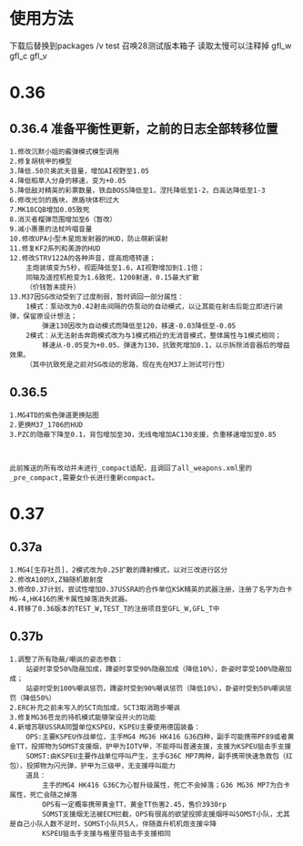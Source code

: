 # 使用方法
下载后替换到packages /v test 召唤28测试版本箱子 读取太慢可以注释掉 gfl_w gfl_c gfl_v

# 0.36

## 0.36.4	准备平衡性更新，之前的日志全部转移位置
	1.修改沉默小姐的霰弹模式模型调用
	2.修复胡桃甲的模型
	3.降低.50贝奥武夫音量，增加AI视野至1.05
	4.降低稻草人分身的移速，变为+0.05
	5.降低敌对精英的彩票数量，铁血BOSS降低至1，涅托降低至1-2，白高达降低至1-3
	6.修改光剑的盾块，原盾块体积过大
	7.MK18CQB增加0.05致死
	8.消灭者榴弹范围增加至6（暂改）
	9.减小惠惠的法杖吟唱音量
	10.修改UPA小型木星炮发射器的HUD，防止萌新误射
	11.修复KF2系列和美游的HUD
	12.修改STRV122A的各种声音，提高炮塔转速；
		主炮装填变为5秒，视距降低至1.6，AI视野增加到1.1倍；
		同轴及遥控机枪变为1.6致死，1200射速，0.15最大扩散
		（价钱暂未提升）
	13.M37因SG改动受到了过度削弱，暂时调回一部分属性：
		1模式：泵动改为0.42射击间隔的仿泵动的自动模式，以让其能在射击后能立即进行装弹，保留原设计想法；
			弹速130因改为自动模式而降低至120，移速-0.03降低至-0.05
		2模式：从无法射击奔跑模式改为与1模式相近的无消音模式，整体属性与1模式相同；
			移速从-0.05变为+0.05，弹速为130，抗致死增加0.1，以示拆除消音器后的增益效果。
		（其中抗致死是之前对SG改动的思路，现在先在M37上测试可行性）

## 0.36.5	
	1.MG4TD的紫色弹道更换贴图
	2.更换M37_1706的HUD
	3.PZC的隐蔽下降至0.1，背包增加至30，无线电增加AC130支援，负重移速增加至0.85



	此前推送的所有改动并未进行_compact适配，且调回了all_weapons.xml里的_pre_compact,需要女仆长进行重新compact。

# 0.37

## 0.37a
	1.MG4[生存社员]，2模式改为0.25扩散的蹲射模式，以对三改进行区分
	2.修改A10的X,Z轴随机散射度
	3.修改0.37计划，尝试性增加0.37USSRA的合作单位KSK精英的武器注册，注册了名字为白卡MG-4,HK416的黑卡属性掉落消失武器。
	4.转移了0.36版本的TEST_W,TEST_T的注册项目至GFL_W,GFL_T中

## 0.37b
	1.调整了所有隐蔽/嘲讽的姿态参数：
		站姿时享受50%隐蔽加成，蹲姿时享受90%隐蔽加成（降低10%），卧姿时享受100%隐蔽加成；
		站姿时受到100%嘲讽惩罚，蹲姿时受到90%嘲讽惩罚（降低10%），卧姿时受到50%嘲讽惩罚（降低50%）
	2.ERC补充之前未写入的SCT向加成，SCT3取消跑步嘲讽
	3.修复MG36苍龙的待机模式能够架设开火的功能
	4.新增苏联USSRA同盟单位KSPEU，KSPEU主要使用德国装备：
		OPS:主要KSPEU作战单位，主手MG4 MG36 HK416 G36四种，副手可能携带PF89或者黄金TT，投掷物为SOMST支援烟，护甲为IOTV甲，不能呼叫普通支援，支援为KSPEU狙击手支援
		SOMST:由KSPEU主要作战单位呼叫产生，主手G36C MP7两种，副手携带快速急救包（红包），投掷物为闪光弹，护甲为三级甲，无支援呼叫能力
		道具：
			主手的MG4 HK416 G36C为心智升级属性，死亡不会掉落；G36 MG36 MP7为白卡属性，死亡会随之掉落
			OPS有一定概率携带黄金TT，黄金TT伤害2.45，售价3930rp
			SOMST支援烟无法被ECM拦截，OPS有很高的欲望投掷支援烟呼叫SOMST小队，尤其是自己小队人数不足时，SOMST小队共5人，伴随直升机机炮支援伞降
			KSPEU狙击手支援与格里芬狙击手支援相同

